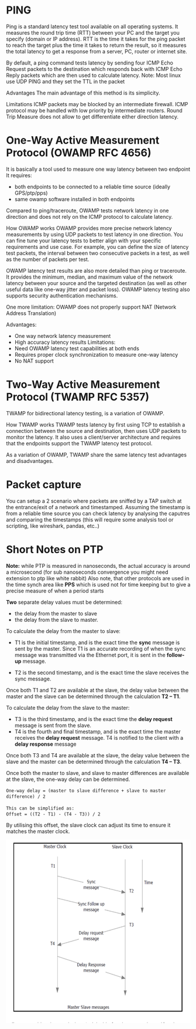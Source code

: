 # PING
Ping is a standard latency test tool available on all operating systems.
It measures the round trip time (RTT) between your PC and the target you specify (domain or IP address).
RTT is the time it takes for the ping packet to reach the target plus the time it takes to return the result,
so it measures the total latency to get a response from a server, PC, router or internet site.

By default, a ping command tests latency by sending four ICMP Echo Request packets
to the destination which responds back with ICMP Echo Reply packets which are then used to calculate latency.
Note: Most linux use UDP PING and they set the TTL in the packet

Advantages
The main advantage of this method is its simplicity.

Limitations
ICMP packets may be blocked by an intermediate firewall.
ICMP protocol may be handled with low priority by intermediate routers.
Round Trip Measure does not allow to get differentiate either direction latency.


# One-Way Active Measurement Protocol (OWAMP RFC 4656)
It is basically a tool used to measure one way latency between two endpoint
It requires:
- both endpoints to be connected to a reliable time source (ideally GPS/ptp/pps)
- same owamp software installed in both endpoints

Compared to ping/traceroute, OWAMP tests network latency in one direction and
does not rely on the ICMP protocol to calculate latency.

How OWAMP works
OWAMP provides more precise network latency measurements by using UDP packets to test latency in one direction.
You can fine tune your latency tests to better align with your specific requirements and use case.
For example, you can define the size of latency test packets,
the interval between two consecutive packets in a test, as well as the number of packets per test.

OWAMP latency test results are also more detailed than ping or traceroute. It provides the minimum, median,
and maximum value of the network latency between your source and the targeted destination
(as well as other useful data like one-way jitter and packet loss).
OWAMP latency testing also supports security authentication mechanisms.

One more limitation: OWAMP does not properly support NAT (Network Address Translation)

Advantages:
- One way network latency measurement
- High accuracy latency results
Limitations:
- Need OWAMP latency test capabilities at both ends
- Requires proper clock synchronization to measure one-way latency
- No NAT support

# Two-Way Active Measurement Protocol (TWAMP RFC 5357)
TWAMP for bidirectional latency testing, is a variation of OWAMP.

How TWAMP works
TWAMP tests latency by first using TCP to establish a connection between the source and destination, then uses UDP packets to monitor the latency.
It also uses a client/server architecture and requires that the endpoints support the TWAMP latency test protocol.

As a variation of OWAMP, TWAMP share the same latency test advantages and disadvantages.


# Packet capture
You can setup a 2 scenario where packets are sniffed by a TAP switch at the entrance/exit
of a network and timestamped.
Assuming the timestamp is from a reliable time source you can check latency by analysing the
caputres and comparing the timestamps (this will require some analysis tool or scripting,
like wireshark, pandas, etc..)

# Short Notes on PTP

**Note:** while PTP is measured in nanoseconds, the actual accuracy is around a microsecond (for sub nanoseconds convergence you might need extension to ptp like white rabbit)
Also note, that other protocols are used in the time synch area like **PPS**
which is used not for time keeping but to give a precise measure of when a period starts 

**Two** separate delay values must be determined: 
*  the delay from the master to slave
*  the delay from the slave to master.

To calculate the delay from the master to slave:
*  T1 is the initial timestamp, and is the exact time the **sync** message is sent by the master. Since T1 is an accurate recording of when the sync message was transmitted via the Ethernet port, it is sent in the **follow-up** message.

*  T2 is the second timestamp, and is the exact time the slave receives the sync message.

Once both T1 and T2 are available at the slave, the delay value between the master and the slave can be determined through the calculation **T2 – T1**.

To calculate the delay from the slave to the master:
*  T3 is the third timestamp, and is the exact time the **delay request** message is sent from the slave. 
*  T4 is the fourth and final timestamp, and is the exact time the master receives the **delay request** message. T4 is notified to the client with a **delay response** message

Once both T3 and T4 are available at the slave, the delay value between the slave and the master can be determined through the calculation **T4 – T3**.

Once both the master to slave, and slave to master differences are available at the slave, the one-way delay can be determined.   
```
One-way delay = (master to slave difference + slave to master difference) / 2

This can be simplified as:
Offset = ((T2 - T1) - (T4 - T3)) / 2
```



By utilising this offset, the slave clock can adjust its time to ensure it matches the master clock.

<img src="pictures/PTP Message exchange.png" alt="PTP Message exchange" style="height: 500px; width:600px;"/>

